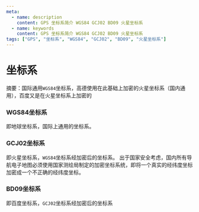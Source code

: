 ```yaml
---
meta:
  - name: description
    content: GPS 坐标系简介 WGS84 GCJ02 BD09 火星坐标系
  - name: keywords
    content: GPS 坐标系简介 WGS84 GCJ02 BD09 火星坐标系
tags: ["GPS", "坐标系", "WGS84", "GCJ02", "BD09", "火星坐标系"]
---
```


# 坐标系

<ImgView title="坐标系" url="https://z.wiki/autoupload/2022-09-16/504ca78002d343bd89e6364a97916299.image.png" />

摘要：国际通用`WGS84`坐标系，高德使用在此基础上加密的火星坐标系（国内通用），百度又是在火星坐标系上加密的


### WGS84坐标系

即地球坐标系，国际上通用的坐标系。


### GCJ02坐标系

即火星坐标系，`WGS84`坐标系经加密后的坐标系。
出于国家安全考虑，国内所有导航电子地图必须使用国家测绘局制定的加密坐标系统，即将一个真实的经纬度坐标加密成一个不正确的经纬度坐标。



### BD09坐标系

即百度坐标系，`GCJ02`坐标系经加密后的坐标系


